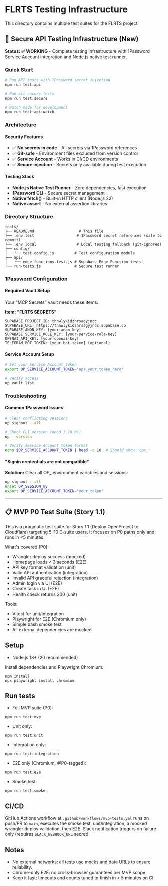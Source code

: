 # FLRTS Testing Infrastructure

This directory contains multiple test suites for the FLRTS project:

## 🔐 **Secure API Testing Infrastructure** (New)

**Status: ✅ WORKING** - Complete testing infrastructure with 1Password Service Account integration and Node.js native test runner.

### **Quick Start**
```bash
# Run API tests with 1Password secret injection
npm run test:api

# Run all secure tests
npm run test:secure

# Watch mode for development
npm run test:api:watch
```


### **Architecture**

#### **Security Features**
- ✅ **No secrets in code** - All secrets via 1Password references
- ✅ **Git-safe** - Environment files excluded from version control
- ✅ **Service Account** - Works in CI/CD environments
- ✅ **Secure injection** - Secrets only available during test execution

#### **Testing Stack**
- **Node.js Native Test Runner** - Zero dependencies, fast execution
- **1Password CLI** - Secure secret management
- **Native fetch()** - Built-in HTTP client (Node.js 22)
- **Native assert** - No external assertion libraries

### **Directory Structure**
```
tests/
├── README.md                    # This file
├── .env.test                   # 1Password secret references (safe to commit)
├── .env.local                  # Local testing fallback (git-ignored)
├── config/
│   └── test-config.js         # Test configuration module
├── api/
│   └── edge-functions.test.js # Supabase Edge Function tests
└── run-tests.js               # Secure test runner
```

### **1Password Configuration**

#### **Required Vault Setup**
Your "MCP Secrets" vault needs these items:

**Item: "FLRTS SECRETS"**
```
SUPABASE_PROJECT_ID: thnwlykidzhrsagyjncc
SUPABASE_URL: https://thnwlykidzhrsagyjncc.supabase.co
SUPABASE_ANON_KEY: [your-anon-key]
SUPABASE_SERVICE_ROLE_KEY: [your-service-role-key]
OPENAI_API_KEY: [your-openai-key]
TELEGRAM_BOT_TOKEN: [your-bot-token] (optional)
```

#### **Service Account Setup**
```bash
# Set your Service Account token
export OP_SERVICE_ACCOUNT_TOKEN="ops_your_token_here"

# Verify access
op vault list
```

### **Troubleshooting**

#### **Common 1Password Issues**
```bash
# Clear conflicting sessions
op signout --all

# Check CLI version (need 2.18.0+)
op --version

# Verify Service Account token format
echo $OP_SERVICE_ACCOUNT_TOKEN | head -c 10  # Should show "ops_"
```

#### **"Signin credentials are not compatible"**
**Solution:** Clear all OP_ environment variables and sessions:
```bash
op signout --all
unset OP_SESSION_my
export OP_SERVICE_ACCOUNT_TOKEN="your_token"
```

---

## 📋 **MVP P0 Test Suite** (Story 1.1)

This is a pragmatic test suite for Story 1.1 (Deploy OpenProject to Cloudflare) targeting 5–10 C‑suite users. It focuses on P0 paths only and runs in <5 minutes.

What's covered (P0):

- Wrangler deploy success (mocked)
- Homepage loads < 3 seconds (E2E)
- API key format validation (unit)
- Valid API authentication (integration)
- Invalid API graceful rejection (integration)
- Admin login via UI (E2E)
- Create task in UI (E2E)
- Health check returns 200 (unit)

Tools:

- Vitest for unit/integration
- Playwright for E2E (Chromium only)
- Simple bash smoke test
- All external dependencies are mocked

## Setup

- Node.js 18+ (20 recommended)

Install dependencies and Playwright Chromium:

```
npm install
npx playwright install chromium
```

## Run tests

- Full MVP suite (P0):

```
npm run test:mvp
```

- Unit only:

```
npm run test:unit
```

- Integration only:

```
npm run test:integration
```

- E2E only (Chromium, @P0-tagged):

```
npm run test:e2e
```

- Smoke test:

```
npm run test:smoke
```

## CI/CD

GitHub Actions workflow at `.github/workflows/mvp-tests.yml` runs on push/PR to `main`, executes the smoke test, unit/integration, a mocked wrangler deploy validation, then E2E. Slack notification triggers on failure only (requires `SLACK_WEBHOOK_URL` secret).

## Notes

- No external networks: all tests use mocks and data URLs to ensure reliability.
- Chrome-only E2E: no cross-browser guarantees per MVP scope.
- Keep it fast: timeouts and counts tuned to finish in < 5 minutes on CI.
